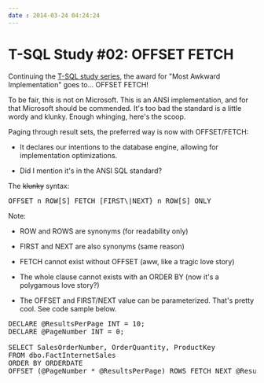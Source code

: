 ```yaml
---
date : 2014-03-24 04:24:24
---
```

# T-SQL Study #02: OFFSET FETCH

Continuing the [T-SQL study series](/blog/2014/3/24/t-sql-study-1-create-view-and-procedure-options), the award for "Most Awkward Implementation" goes to... OFFSET FETCH!

To be fair, this is not on Microsoft. This is an ANSI implementation, and for that Microsoft should be commended. It's too bad the standard is a little wordy and klunky. Enough whinging, here's the scoop.

Paging through result sets, the preferred way is now with OFFSET/FETCH:

- It declares our intentions to the database engine, allowing for implementation optimizations.

- Did I mention it's in the ANSI SQL standard?

The ~~klunky~~ syntax:

<pre data-enlighter-language="sql">
OFFSET n ROW[S] FETCH [FIRST\|NEXT} n ROW[S] ONLY
</pre>

Note:

- ROW and ROWS are synonyms (for readability only)

- FIRST and NEXT are also synonyms (same reason)

- FETCH cannot exist without OFFSET (aww, like a tragic love story)

- The whole clause cannot exists with an ORDER BY (now it's a polygamous love story?)

- The OFFSET and FIRST/NEXT value can be parameterized. That's pretty cool. See code sample below.

<pre data-enlighter-language="sql">
DECLARE @ResultsPerPage INT = 10;
DECLARE @PageNumber INT = 0;

SELECT SalesOrderNumber, OrderQuantity, ProductKey  
FROM dbo.FactInternetSales
ORDER BY ORDERDATE
OFFSET (@PageNumber * @ResultsPerPage) ROWS FETCH NEXT @ResultsPerPage ROWS ONLY;
</pre>
